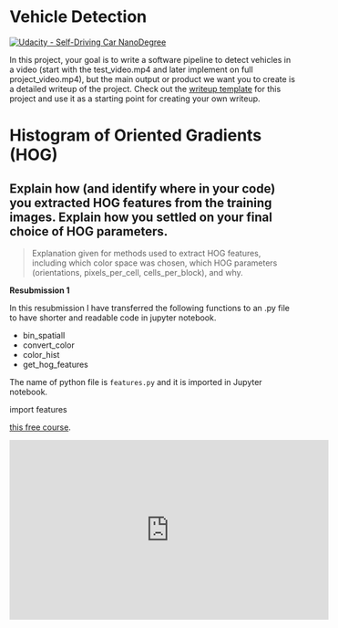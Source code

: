 # Vehicle Detection
[![Udacity - Self-Driving Car NanoDegree](https://s3.amazonaws.com/udacity-sdc/github/shield-carnd.svg)](http://www.udacity.com/drive)


In this project, your goal is to write a software pipeline to detect vehicles in a video (start with the test_video.mp4 and later implement on full project_video.mp4), but the main output or product we want you to create is a detailed writeup of the project.  Check out the [writeup template](https://github.com/udacity/CarND-Vehicle-Detection/blob/master/writeup_template.md) for this project and use it as a starting point for creating your own writeup.  

# Histogram of Oriented Gradients (HOG)


## Explain how (and identify where in your code) you extracted HOG features from the training images. Explain how you settled on your final choice of HOG parameters.

> Explanation given for methods used to extract HOG features, including which color space was chosen, which HOG parameters (orientations, pixels_per_cell, cells_per_block), and why.

**Resubmission 1**

In this resubmission I have transferred the following functions to an .py file to have shorter and readable code in jupyter notebook.

- bin_spatialI
- convert_color
- color_hist
- get_hog_features

The name of python file is `features.py` and it is imported in Jupyter notebook.

import features

[this free course](https://www.udacity.com/course/writing-readmes--ud777).
<iframe width="560" height="315" src="https://www.youtube.com/embed/-AbUpO2lEOM" frameborder="0" allow="autoplay; encrypted-media" allowfullscreen></iframe>
<!--stackedit_data:
eyJoaXN0b3J5IjpbLTEyMTcxMDYwNjAsLTgyNzAyMTQwMCwxMj
E4OTY5OTE4LC04MzM1Nzc1NjcsLTM5ODk3MjMzMV19
-->